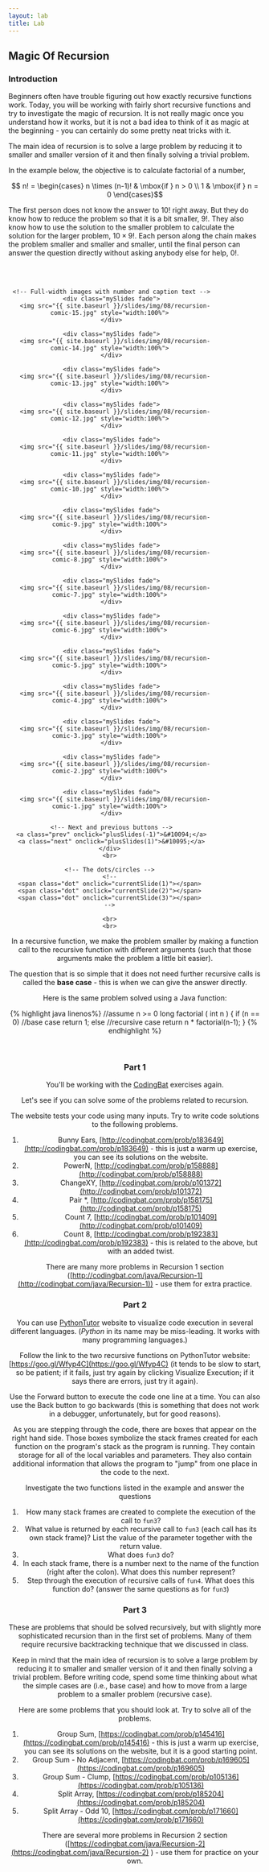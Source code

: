 ```yaml
---
layout: lab
title: Lab
---
```


<!--
<div class="lab-right" markdown="1">

__due date:__ 7 days from the time you start the lab or
November 4
(whichever comes first)

__submission mode:__ group

</div>

<main markdown="1" class="lab">
-->

## Magic Of Recursion


### Introduction

Beginners often have trouble figuring out how exactly recursive functions work.
Today, you will be working with fairly short recursive functions and try to
investigate the magic of recursion. It is not really magic once you understand
how it works, but it is not a bad idea to think of it as magic at the
beginning - you can certainly do some pretty neat tricks with it.

The main idea of recursion is to solve a large problem by reducing it to smaller
and smaller version of it and then finally solving a trivial problem.

In the example below, the objective is to calculate factorial of a number,

$$ n! =
\begin{cases}
n \times (n-1)! & \mbox{if }  n > 0 \\
1 & \mbox{if }  n = 0
\end{cases}$$

The first person does not know the answer to $10!$ right away. But they do know how to
reduce the problem so that it is a bit smaller, $9!$. They also know how to use the solution
to the smaller problem to calculate the solution for the larger problem, $10\times 9!$.
Each person along the chain makes the problem smaller and smaller and smaller, until the final
person can answer the question directly without asking anybody else for help, $0!$.

<div style="text-align:center">

<br>
<br>
	<!-- Slideshow container -->
	<div class="slideshow-container" style="width:80%">

	 <!-- Full-width images with number and caption text -->
	 <div class="mySlides fade">
	   <img src="{{ site.baseurl }}/slides/img/08/recursion-comic-15.jpg" style="width:100%">
	 </div>

	 <div class="mySlides fade">
	   <img src="{{ site.baseurl }}/slides/img/08/recursion-comic-14.jpg" style="width:100%">
	 </div>

	 <div class="mySlides fade">
	   <img src="{{ site.baseurl }}/slides/img/08/recursion-comic-13.jpg" style="width:100%">
	 </div>

	 <div class="mySlides fade">
	   <img src="{{ site.baseurl }}/slides/img/08/recursion-comic-12.jpg" style="width:100%">
	 </div>

	 <div class="mySlides fade">
	   <img src="{{ site.baseurl }}/slides/img/08/recursion-comic-11.jpg" style="width:100%">
	 </div>

	 <div class="mySlides fade">
	   <img src="{{ site.baseurl }}/slides/img/08/recursion-comic-10.jpg" style="width:100%">
	 </div>

	 <div class="mySlides fade">
	   <img src="{{ site.baseurl }}/slides/img/08/recursion-comic-9.jpg" style="width:100%">
	 </div>

	 <div class="mySlides fade">
	   <img src="{{ site.baseurl }}/slides/img/08/recursion-comic-8.jpg" style="width:100%">
	 </div>

	 <div class="mySlides fade">
	   <img src="{{ site.baseurl }}/slides/img/08/recursion-comic-7.jpg" style="width:100%">
	 </div>

	 <div class="mySlides fade">
	   <img src="{{ site.baseurl }}/slides/img/08/recursion-comic-6.jpg" style="width:100%">
	 </div>

	 <div class="mySlides fade">
	   <img src="{{ site.baseurl }}/slides/img/08/recursion-comic-5.jpg" style="width:100%">
	 </div>

	 <div class="mySlides fade">
	   <img src="{{ site.baseurl }}/slides/img/08/recursion-comic-4.jpg" style="width:100%">
	 </div>

	 <div class="mySlides fade">
	   <img src="{{ site.baseurl }}/slides/img/08/recursion-comic-3.jpg" style="width:100%">
	 </div>

	 <div class="mySlides fade">
	   <img src="{{ site.baseurl }}/slides/img/08/recursion-comic-2.jpg" style="width:100%">
	 </div>

	 <div class="mySlides fade">
	   <img src="{{ site.baseurl }}/slides/img/08/recursion-comic-1.jpg" style="width:100%">
	 </div>

	 <!-- Next and previous buttons -->
	 <a class="prev" onclick="plusSlides(-1)">&#10094;</a>
	 <a class="next" onclick="plusSlides(1)">&#10095;</a>
	</div>
	<br>

	<!-- The dots/circles -->
	<!--
	<span class="dot" onclick="currentSlide(1)"></span>
	<span class="dot" onclick="currentSlide(2)"></span>
	<span class="dot" onclick="currentSlide(3)"></span>
	-->

	<br>
	<br>
</div>


In a recursive function, we make the problem smaller by making a function call
to the recursive function with different arguments (such that those arguments make the
problem a little bit easier).

The question that is so simple that it does not need further recursive calls is called
the __base case__ - this is when we can give the answer directly.



Here is the same problem solved using a Java function:

{% highlight java linenos%}
//assume n >= 0
long factorial ( int n ) {
	if (n == 0)     //base case
	    return 1;
	else            //recursive case
	    return n * factorial(n-1);
}
{% endhighlight %}


<br>


### Part 1


You'll be working with the [CodingBat](http://codingbat.com/) exercises again.

Let's see if you can solve some of the problems related to recursion.

The website tests your code using many inputs. Try to write code solutions to the following problems.

1. Bunny Ears, [http://codingbat.com/prob/p183649](http://codingbat.com/prob/p183649)  - this is just a warm up exercise, you can see its solutions on the website.
2. PowerN, [http://codingbat.com/prob/p158888](http://codingbat.com/prob/p158888)
3. ChangeXY,  [http://codingbat.com/prob/p101372](http://codingbat.com/prob/p101372)
4. Pair *, [http://codingbat.com/prob/p158175](http://codingbat.com/prob/p158175)
5. Count 7, [http://codingbat.com/prob/p101409](http://codingbat.com/prob/p101409)
6. Count 8, [http://codingbat.com/prob/p192383](http://codingbat.com/prob/p192383)  - this is related to the above, but with an added twist.

There are many more problems in Recursion 1 section
([http://codingbat.com/java/Recursion-1](http://codingbat.com/java/Recursion-1)) - use them
for extra practice.



### Part 2

You can use [PythonTutor](http://www.pythontutor.com/) website to visualize code
execution in several different languages. (_Python_ in its name may be miss-leading.
It works with many programming languages.)

Follow the link to the two recursive functions on PythonTutor website: [https://goo.gl/Wfyp4C](https://goo.gl/Wfyp4C)
(it tends to be slow to start, so be patient; if it fails, just try again by
clicking Visualize Execution; if it says there are errors, just try it again).

Use the Forward button to execute the code one line at a time. You can also use
the Back button to go backwards (this is something that does not work in a debugger,
unfortunately, but for good reasons).

As you are stepping through the code, there are boxes that appear on the right
hand side. Those boxes symbolize the stack frames created for each function on
the program's stack as the program is running. They contain storage for all of
the local variables and  parameters. They also contain additional information
that allows the program to "jump" from one place in the code to the next.

Investigate the two functions listed in the example and answer the questions

1. How many stack frames are created to complete the execution of the call to `fun3`?
2. What value is returned by each recursive call to `fun3` (each call has its own stack frame)?
   List the value of the parameter  together with the return value.
3. What does `fun3` do?
4. In each stack frame, there is a number next to the name of the function
   (right after the colon). What does  this number represent?
5. Step through the execution of recursive calls of `fun4`.
   What does this function do? (answer the same questions as for `fun3`)





### Part 3 

These are problems that should be solved recursively, but with slightly more
sophisticated recursion than in the first set of problems. Many of them require
recursive backtracking technique that we discussed in class.

Keep in mind that the main idea of recursion is to solve a large problem by reducing
it to smaller and smaller version of it and then finally solving a trivial problem.
Before writing code, spend some time thinking about what the simple cases are
(i.e., base case) and how to move from a large problem to a smaller problem
(recursive case).

Here are some problems that you should look at. Try to solve all of the problems.

1. Group Sum,  [https://codingbat.com/prob/p145416](https://codingbat.com/prob/p145416) - this
is just a warm up exercise, you can see its solutions on the website, but it is a good starting point.
2. Group Sum - No Adjacent, [https://codingbat.com/prob/p169605](https://codingbat.com/prob/p169605)
3. Group Sum - Clump, [https://codingbat.com/prob/p105136](https://codingbat.com/prob/p105136)
4. Split Array, [https://codingbat.com/prob/p185204](https://codingbat.com/prob/p185204)
5. Split Array - Odd 10, [https://codingbat.com/prob/p171660](https://codingbat.com/prob/p171660)

There are several more problems in Recursion 2 section
([https://codingbat.com/java/Recursion-2](https://codingbat.com/java/Recursion-2) ) - use
them for practice on your own.




</main>

<script src="{{ site.baseurl }}/slides/js/image_slides.js"></script>




<script src="https://cdnjs.cloudflare.com/ajax/libs/mathjax/2.7.5/MathJax.js?config=TeX-AMS_HTML&delayStartupUntil=configured" type="text/javascript"></script>
<script type="text/javascript">
  // var slideshow = remark.create();

  // Setup MathJax
  MathJax.Hub.Config({
      tex2jax: {
      skipTags: ['script', 'noscript', 'style', 'textarea', 'pre'],
        inlineMath: [ ['$','$'], ["\\(","\\)"] ],
        displayMath: [ ['$$','$$'], ["\\[","\\]"] ],
        processEscapes: true
      }
  });

  MathJax.Hub.Configured();
</script>
